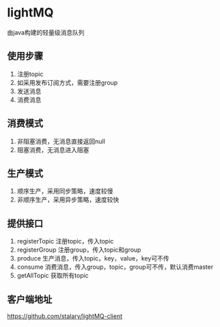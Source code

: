 # lightMQ
由java构建的轻量级消息队列

## 使用步骤
1. 注册topic
2. 如采用发布订阅方式，需要注册group
3. 发送消息
4. 消费消息

## 消费模式
1. 非阻塞消费，无消息直接返回null
2. 阻塞消费，无消息进入阻塞

## 生产模式
1. 顺序生产，采用同步策略，速度较慢
2. 非顺序生产，采用异步策略，速度较快

## 提供接口
1. registerTopic 注册topic，传入topic
2. registerGroup 注册group，传入topic和group
3. produce 生产消息，传入topic，key，value，key可不传
4. consume 消费消息，传入group，topic，group可不传，默认消费master
5. getAllTopic 获取所有topic

## 客户端地址
https://github.com/stalary/lightMQ-client

